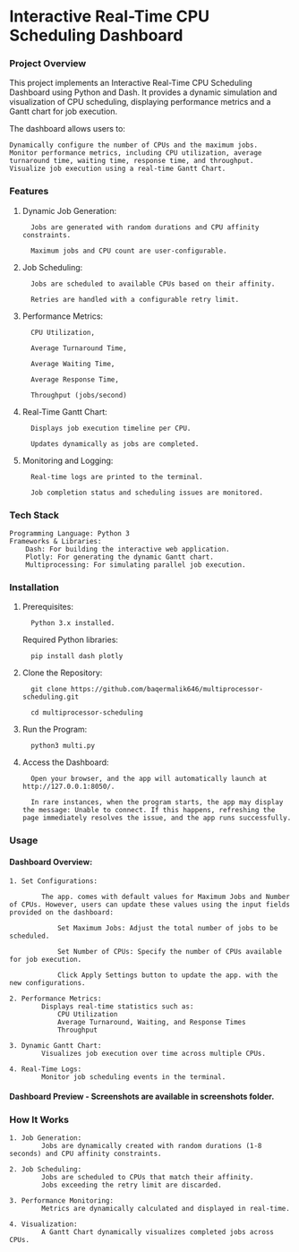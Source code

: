 

# Interactive Real-Time CPU Scheduling Dashboard

### Project Overview

This project implements an Interactive Real-Time CPU Scheduling Dashboard using Python and Dash. It provides a dynamic simulation and visualization of CPU scheduling, displaying performance metrics and a Gantt chart for job execution.

The dashboard allows users to:

    Dynamically configure the number of CPUs and the maximum jobs.
    Monitor performance metrics, including CPU utilization, average turnaround time, waiting time, response time, and throughput.
    Visualize job execution using a real-time Gantt Chart.

### Features

   1. Dynamic Job Generation:

            Jobs are generated with random durations and CPU affinity constraints.

            Maximum jobs and CPU count are user-configurable.

   2. Job Scheduling:

            Jobs are scheduled to available CPUs based on their affinity.

            Retries are handled with a configurable retry limit.

   3. Performance Metrics:

            CPU Utilization,

            Average Turnaround Time,

            Average Waiting Time,

            Average Response Time,

            Throughput (jobs/second)

   4. Real-Time Gantt Chart:

            Displays job execution timeline per CPU.

            Updates dynamically as jobs are completed.

   5. Monitoring and Logging:

            Real-time logs are printed to the terminal.

            Job completion status and scheduling issues are monitored.


### Tech Stack

    Programming Language: Python 3
    Frameworks & Libraries:
        Dash: For building the interactive web application.
        Plotly: For generating the dynamic Gantt chart.
        Multiprocessing: For simulating parallel job execution.


### Installation

   1. Prerequisites:

            Python 3.x installed.

        Required Python libraries:

            pip install dash plotly

   2. Clone the Repository:

            git clone https://github.com/baqermalik646/multiprocessor-scheduling.git

            cd multiprocessor-scheduling

   3. Run the Program:

            python3 multi.py

   4. Access the Dashboard:

            Open your browser, and the app will automatically launch at http://127.0.0.1:8050/.

            In rare instances, when the program starts, the app may display the message: Unable to connect. If this happens, refreshing the page immediately resolves the issue, and the app runs successfully.


### Usage
#### Dashboard Overview:

    1. Set Configurations:
    
            The app. comes with default values for Maximum Jobs and Number of CPUs. However, users can update these values using the input fields provided on the dashboard:

                Set Maximum Jobs: Adjust the total number of jobs to be scheduled.

                Set Number of CPUs: Specify the number of CPUs available for job execution.

                Click Apply Settings button to update the app. with the new configurations.

    2. Performance Metrics:
            Displays real-time statistics such as:
                CPU Utilization
                Average Turnaround, Waiting, and Response Times
                Throughput

    3. Dynamic Gantt Chart:
            Visualizes job execution over time across multiple CPUs.

    4. Real-Time Logs:
            Monitor job scheduling events in the terminal.

        
#### Dashboard Preview - Screenshots are available in screenshots folder.

### How It Works

    1. Job Generation:
            Jobs are dynamically created with random durations (1-8 seconds) and CPU affinity constraints.

    2. Job Scheduling:
            Jobs are scheduled to CPUs that match their affinity.
            Jobs exceeding the retry limit are discarded.

    3. Performance Monitoring:
            Metrics are dynamically calculated and displayed in real-time.

    4. Visualization:
            A Gantt Chart dynamically visualizes completed jobs across CPUs.

